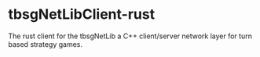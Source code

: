 # tbsgNetLibClient-rust
The rust client for the tbsgNetLib a C++ client/server network layer for turn based strategy games.
